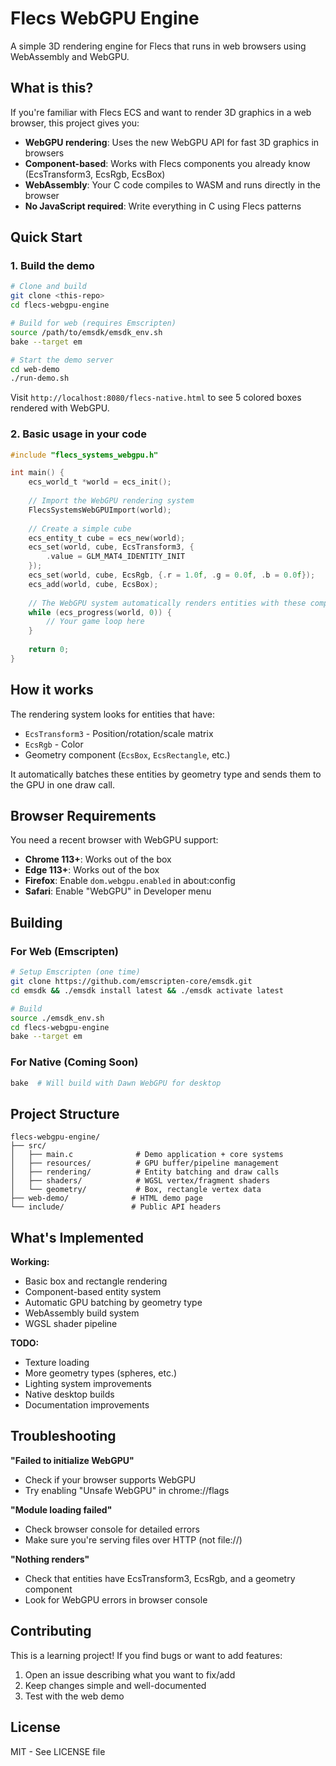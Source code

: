 # Flecs WebGPU Engine

A simple 3D rendering engine for Flecs that runs in web browsers using WebAssembly and WebGPU.

## What is this?

If you're familiar with Flecs ECS and want to render 3D graphics in a web browser, this project gives you:

- **WebGPU rendering**: Uses the new WebGPU API for fast 3D graphics in browsers
- **Component-based**: Works with Flecs components you already know (EcsTransform3, EcsRgb, EcsBox)
- **WebAssembly**: Your C code compiles to WASM and runs directly in the browser
- **No JavaScript required**: Write everything in C using Flecs patterns

## Quick Start

### 1. Build the demo

```bash
# Clone and build
git clone <this-repo>
cd flecs-webgpu-engine

# Build for web (requires Emscripten)
source /path/to/emsdk/emsdk_env.sh
bake --target em

# Start the demo server
cd web-demo
./run-demo.sh
```

Visit `http://localhost:8080/flecs-native.html` to see 5 colored boxes rendered with WebGPU.

### 2. Basic usage in your code

```c
#include "flecs_systems_webgpu.h"

int main() {
    ecs_world_t *world = ecs_init();
    
    // Import the WebGPU rendering system
    FlecsSystemsWebGPUImport(world);
    
    // Create a simple cube
    ecs_entity_t cube = ecs_new(world);
    ecs_set(world, cube, EcsTransform3, {
        .value = GLM_MAT4_IDENTITY_INIT
    });
    ecs_set(world, cube, EcsRgb, {.r = 1.0f, .g = 0.0f, .b = 0.0f});
    ecs_add(world, cube, EcsBox);
    
    // The WebGPU system automatically renders entities with these components
    while (ecs_progress(world, 0)) {
        // Your game loop here
    }
    
    return 0;
}
```

## How it works

The rendering system looks for entities that have:
- `EcsTransform3` - Position/rotation/scale matrix
- `EcsRgb` - Color 
- Geometry component (`EcsBox`, `EcsRectangle`, etc.)

It automatically batches these entities by geometry type and sends them to the GPU in one draw call.

## Browser Requirements

You need a recent browser with WebGPU support:
- **Chrome 113+**: Works out of the box
- **Edge 113+**: Works out of the box  
- **Firefox**: Enable `dom.webgpu.enabled` in about:config
- **Safari**: Enable "WebGPU" in Developer menu

## Building

### For Web (Emscripten)
```bash
# Setup Emscripten (one time)
git clone https://github.com/emscripten-core/emsdk.git
cd emsdk && ./emsdk install latest && ./emsdk activate latest

# Build 
source ./emsdk_env.sh
cd flecs-webgpu-engine
bake --target em
```

### For Native (Coming Soon)
```bash
bake  # Will build with Dawn WebGPU for desktop
```

## Project Structure

```
flecs-webgpu-engine/
├── src/
│   ├── main.c              # Demo application + core systems
│   ├── resources/          # GPU buffer/pipeline management  
│   ├── rendering/          # Entity batching and draw calls
│   ├── shaders/            # WGSL vertex/fragment shaders
│   └── geometry/           # Box, rectangle vertex data
├── web-demo/              # HTML demo page
└── include/               # Public API headers
```

## What's Implemented

**Working:**
- Basic box and rectangle rendering
- Component-based entity system
- Automatic GPU batching by geometry type
- WebAssembly build system
- WGSL shader pipeline

**TODO:**
- Texture loading
- More geometry types (spheres, etc.)
- Lighting system improvements
- Native desktop builds
- Documentation improvements

## Troubleshooting

**"Failed to initialize WebGPU"**
- Check if your browser supports WebGPU
- Try enabling "Unsafe WebGPU" in chrome://flags

**"Module loading failed"**
- Check browser console for detailed errors
- Make sure you're serving files over HTTP (not file://)

**"Nothing renders"**
- Check that entities have EcsTransform3, EcsRgb, and a geometry component
- Look for WebGPU errors in browser console

## Contributing

This is a learning project! If you find bugs or want to add features:

1. Open an issue describing what you want to fix/add
2. Keep changes simple and well-documented
3. Test with the web demo

## License

MIT - See LICENSE file